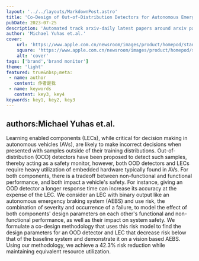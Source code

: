 ---layout: '../../layouts/MarkdownPost.astro'title: 'Co-Design of Out-of-Distribution Detectors for Autonomous Emergency Braking Systems'pubDate: 2023-07-25description: 'Automated track arxiv-daily latest papers around arxiv paper daily template'author: 'Michael Yuhas et.al.'cover:    url: 'https://www.apple.com.cn/newsroom/images/product/homepod/standard/Apple-HomePod-hero-230118_big.jpg.large_2x.jpg'    square: 'https://www.apple.com.cn/newsroom/images/product/homepod/standard/Apple-HomePod-hero-230118_big.jpg.large_2x.jpg'    alt: 'cover'tags: ['brand','brand monitor']theme: 'light'featured: true&nbsp;meta: - name: author   content: 作者是我 - name: keywords   content: key3, key4keywords: key1, key2, key3---## authors:Michael Yuhas et.al. Learning enabled components (LECs), while critical for decision making in autonomous vehicles (AVs), are likely to make incorrect decisions when presented with samples outside of their training distributions. Out-of-distribution (OOD) detectors have been proposed to detect such samples, thereby acting as a safety monitor, however, both OOD detectors and LECs require heavy utilization of embedded hardware typically found in AVs. For both components, there is a tradeoff between non-functional and functional performance, and both impact a vehicle's safety. For instance, giving an OOD detector a longer response time can increase its accuracy at the expense of the LEC. We consider an LEC with binary output like an autonomous emergency braking system (AEBS) and use risk, the combination of severity and occurrence of a failure, to model the effect of both components' design parameters on each other's functional and non-functional performance, as well as their impact on system safety. We formulate a co-design methodology that uses this risk model to find the design parameters for an OOD detector and LEC that decrease risk below that of the baseline system and demonstrate it on a vision based AEBS. Using our methodology, we achieve a 42.3% risk reduction while maintaining equivalent resource utilization.
